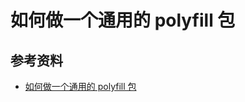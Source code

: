 # 如何做一个通用的 polyfill 包

## 参考资料

-   [如何做一个通用的 polyfill 包](https://zhuanlan.zhihu.com/p/307753092?utm_source=wechat_session&utm_medium=social&utm_oi=56197411504128)
